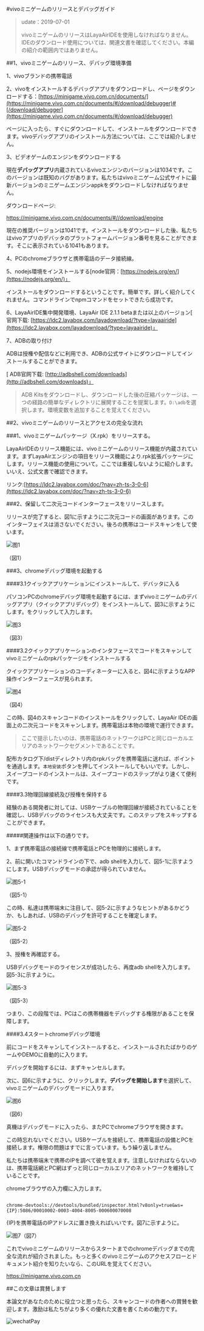 #vivoミニゲームのリリースとデバッグガイド

>udate：2019-07-01
>
>vivoミニゲームのリリースはLayaAirIDEを使用しなければなりません。IDEのダウンロード使用については、関連文書を確認してください。本編の紹介の範囲内ではありません。

##1、vivoミニゲームのリリース、デバッグ環境準備

1、vivoブランドの携帯電話

2、vivoをインストールするデバッグアプリをダウンロードし、ページをダウンロードする：[https://minigame.vivo.com.cn/documents/](https://minigame.vivo.com.cn/documents/#/download/debugger)#[/download/debugger](https://minigame.vivo.com.cn/documents/#/download/debugger)

ページに入ったら、すぐにダウンロードして、インストールをダウンロードできます。vivoデバッグアプリのインストール方法については、ここでは紹介しません。

3、ビデオゲームのエンジンをダウンロードする

現在**デバッグアプリ**内蔵されているvivoエンジンのバージョンは1034です。このバージョンは既知のバグがあります。私たちはvivoミニゲーム公式サイトに最新バージョンのミニゲームエンジンappkをダウンロードしなければなりません。

ダウンロードページ:

https://minigame.vivo.com.cn/documents/#//download/engine

現在の推奨バージョンは1041です。インストールをダウンロードした後、私たちはvivoアプリのデバッタのプラットフォームバージョン番号を見ることができます。そこに表示されている1041もあります。

4、PCのchromeブラウザと携帯電話のデータ接続線。

5、nodejs環境をインストールする[node官网：[https://nodejs.org/en/](https://nodejs.org/en/)」

インストールをダウンロードするということです。簡単です。詳しく紹介してくれません。コマンドラインでnpmコマンドをセットできたら成功です。

6、LayaAirIDE集中開発環境、LayaAir IDE 2.1.1 betaまたは以上のバージョン[ 官网下载: [https://ldc2.layabox.com/layadownload/?type=layaairide](https://ldc2.layabox.com/layadownload/?type=layaairide)」

7、ADBの取り付け

ADBは授権や配信などに利用でき、ADBの公式サイトにダウンロードしてインストールすることができます。


 [ ADB官网下载:  [http://adbshell.com/downloads](http://adbshell.com/downloads)」

>ADB Kitsをダウンロードし、ダウンロードした後の圧縮パッケージは、一つの経路の簡単なディレクトリに展開することを提案します。`D:\adb`を選択します。環境変数を追加することを覚えてください。
>

##2、vivoミニゲームのリリースとアクセスの完全な流れ

###1、vivoミニゲームパッケージ（X.rpk）をリリースする。

LayaAirIDEのリリース機能には、vivoミニゲームのリリース機能が内蔵されています。まずLayaAirエンジンの項目をリリース機能により.rpk拡張パッケージにします。リリース機能の使用について。ここでは重複しないように紹介します。いいえ、公式文書で確認できます。

リンク:[https://ldc2.layabox.com/doc/?nav=zh-ts-3-0-6](https://ldc2.layabox.com/doc/?nav=zh-ts-3-0-6)

###2、保留して二次元コードインターフェースをリリースします。

リリースが完了すると、図1に示すように二次元コードの画面があります。このインターフェイスは消さないでください。後ろの携帯はコードスキャンをして使います。

![图1](img/1.png) 


（図1）

###3、chromeデバッグ環境を起動する

####3.1クイックアプリケーションにインストールして、デバッタに入る

パソコンPCのchromeデバッグ環境を起動するには、まずvivoミニゲームのデバッグアプリ（クイックアプリデバッグ）をインストールして、図3に示すようにします。をクリックして入力します。

![图3](img/3.png) 


（図3）

####3.2クイックアプリケーションのインタフェースでコードをスキャンしてvivoミニゲームのrpkパッケージをインストールする

クイックアプリケーションのコーディネーターに入ると、図4に示すようなAPP操作インターフェースが見られます。

![图4](img/4.png)  


（図4）

この時、図4のスキャンコードのインストールをクリックして、LayaAir IDEの画面上の二次元コードをスキャンします。携帯電話は本物の環境で運行できます。

>ここで提示したいのは、携帯電話のネットワークはPCと同じローカルエリアのネットワークセグメントであることです。

配布カタログ下/distディレクトリ内のrpkバッグを携帯電話に送れば、ポイントを通過します。`本地安装`ボタンを押してインストールしてもいいです。しかし、スイープコードのインストールは、スイープコードのステップがより速くて便利です。

####3.3物理回線接続及び授権を保持する

経験のある開発者に対しては、USBケーブルの物理回線が接続されていることを確認し、USBデバッグのライセンスも大丈夫です。このステップをスキップすることができます。

#####関連操作は以下の通りです。

1、まず携帯電話の接続線で携帯電話とPCを物理的に接続します。

2、前に開いたコマンドラインの下で、adb shellを入力して、図5-1に示すようにします。USBデバッグモードの承認が得られていません。

![图5-1](img/5-1.png) 


（図5-1）

この時、私達は携帯端末に注目して、図5-2に示すようなヒントがあるかどうか、もしあれば、USBのデバッグを許可することを確定します。

![图5-2](img/5-2.png) 


（図5-2）

3、授権を再確認する。

USBデバッグモードのライセンスが成功したら、再度adb shellを入力します。図5-3に示すように。

![图5-3](img/5-3.png) 


（図5-3）

つまり、この段階では、PCはこの携帯機器をデバッグする権限があることを保障します。

####3.4スタートchromeデバッグ環境

前にコードをスキャンしてインストールすると、インストールされたばかりのゲームやDEMOに自動的に入ります。

デバッグを開始するには、まずキャンセルします。

次に、図6に示すように、クリックします。**デバッグを開始します**を選択して、vivoミニゲームのデバッグモードに入ります。

![图6](img/6.png) 


（図6）

真機はデバッグモードに入ったら、またPCでchromeブラウザを開きます。

この時忘れないでください。USBケーブルを接続して、携帯電話の設備とPCを接続します。権限の問題はすでに言っています。もう繰り返しません。

私たちは携帯端末で携帯のIPを調べて彼を覚えます。注意しなければならないのは、携帯電話網とPC網はずっと同じローカルエリアのネットワークを維持していることです。

chromeブラウザの入力欄に入力します。


```

chrome-devtools://devtools/bundled/inspector.html?v8only=true&ws={IP}:5086/00010002-0003-4004-8005-000600070008
```


{IP}を携帯電話のIPアドレスに置き換えればいいです。図7に示すように。

![图7](img/7.png)（図7）



これでvivoミニゲームのリリースからスタートまでのchromeデバッグまでの完全な流れが紹介されました。もっと多くのvivoミニゲームのアクセスフローとドキュメント紹介を知りたいなら、このURLを覚えてください。

https://minigame.vivo.com.cn



##この文章は賞賛します

本論文があなたのために役立つと思ったら、スキャンコードの作者への賞賛を歓迎します。激励は私たちがより多くの優れた文書を書くための動力です。

![wechatPay](../../../wechatPay.jpg)

